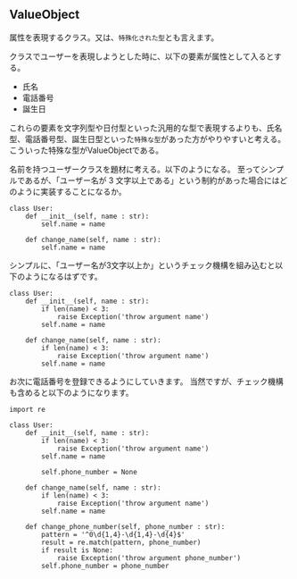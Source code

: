 ## ValueObject

属性を表現するクラス。又は、``特殊化された型``とも言えます。

クラスでユーザーを表現しようとした時に、以下の要素が属性として入るとする。
- 氏名
- 電話番号
- 誕生日

これらの要素を文字列型や日付型といった汎用的な型で表現するよりも、氏名型、電話番号型、誕生日型といった``特殊な型``があった方がやりやすいと考える。
こういった特殊な型がValueObjectである。


名前を持つユーザークラスを題材に考える。以下のようになる。
至ってシンプルであるが、「ユーザー名が 3 文字以上である」という制約があった場合にはどのように実装することになるか。

```
class User:
    def __init__(self, name : str):
        self.name = name

    def change_name(self, name : str):
        self.name = name
```

シンプルに、「ユーザー名が3文字以上か」というチェック機構を組み込むと以下のようになるはずです。

```
class User:
    def __init__(self, name : str):
        if len(name) < 3:
            raise Exception('throw argument name')
        self.name = name

    def change_name(self, name : str):
        if len(name) < 3:
            raise Exception('throw argument name')
        self.name = name

```

お次に電話番号を登録できるようにしていきます。
当然ですが、チェック機構も含めると以下のようになります。

```
import re

class User:
    def __init__(self, name : str):
        if len(name) < 3:
            raise Exception('throw argument name')
        self.name = name

        self.phone_number = None

    def change_name(self, name : str):
        if len(name) < 3:
            raise Exception('throw argument name')
        self.name = name

    def change_phone_number(self, phone_number : str):
        pattern = '^0\d{1,4}-\d{1,4}-\d{4}$'
        result = re.match(pattern, phone_number)
        if result is None:
            raise Exception('throw argument phone_number')
        self.phone_number = phone_number
```